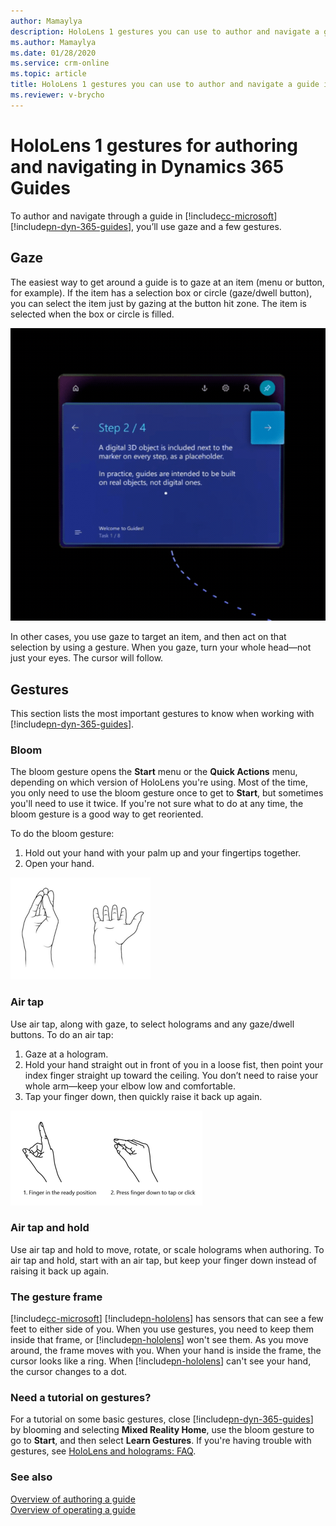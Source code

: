 ```yaml
---
author: Mamaylya
description: HoloLens 1 gestures you can use to author and navigate a guide in Dynamics 365 Guides, including gaze, bloom, and air tap.
ms.author: Mamaylya
ms.date: 01/28/2020
ms.service: crm-online
ms.topic: article
title: HoloLens 1 gestures you can use to author and navigate a guide in Dynamics 365 Guides 
ms.reviewer: v-brycho
---
```


# HoloLens 1 gestures for authoring and navigating in Dynamics 365 Guides 

To author and navigate through a guide in [!include[cc-microsoft](../includes/cc-microsoft.md)] [!include[pn-dyn-365-guides](../includes/pn-dyn-365-guides.md)], you’ll use gaze and a few gestures.

## Gaze
The easiest way to get around a guide is to gaze at an item (menu or button, for example). If the item has a selection box or circle (gaze/dwell button), you can select the item just by gazing at the button hit zone. The item is selected when the box or circle is filled. 

![Gaze gesture](media/gaze_fill_2.gif "Gaze gesture")
 
In other cases, you use gaze to target an item, and then act on that selection by using a gesture. When you gaze, turn your whole head—not just your eyes. The cursor will follow. 

## Gestures
This section lists the most important gestures to know when working with [!include[pn-dyn-365-guides](../includes/pn-dyn-365-guides.md)].

### Bloom 
The bloom gesture opens the **Start** menu or the **Quick Actions** menu, depending on which version of HoloLens you're using. Most of the time, you only need to use the bloom gesture once to get to **Start**, but sometimes you'll need to use it twice. If you're not sure what to do at any time, the bloom gesture is a good way to get reoriented. 

To do the bloom gesture: 
1.	Hold out your hand with your palm up and your fingertips together. 
2.	Open your hand.

![Bloom gesture](media/bloom-gesture.PNG "Bloom gesture")
 
### Air tap
Use air tap, along with gaze, to select holograms and any gaze/dwell buttons. To do an air tap:
1.	Gaze at a hologram.
2.	Hold your hand straight out in front of you in a loose fist, then point your index finger straight up toward the ceiling. You don’t need to raise your whole arm—keep your elbow low and comfortable.
3.	Tap your finger down, then quickly raise it back up again.

![Air tap gesture](media/air-tap-gesture.PNG "Authoring overview")
 
### Air tap and hold
Use air tap and hold to move, rotate, or scale holograms when authoring. To air tap and hold, start with an air tap, but keep your finger down instead of raising it back up again. 

### The gesture frame
[!include[cc-microsoft](../includes/cc-microsoft.md)] [!include[pn-hololens](../includes/pn-hololens.md)] has sensors that can see a few feet to either side of you. When you use gestures, you need to keep them inside that frame, or [!include[pn-hololens](../includes/pn-hololens.md)] won't see them. As you move around, the frame moves with you. When your hand is inside the frame, the cursor looks like a ring. When [!include[pn-hololens](../includes/pn-hololens.md)] can't see your hand, the cursor changes to a dot.

### Need a tutorial on gestures?
For a tutorial on some basic gestures, close [!include[pn-dyn-365-guides](../includes/pn-dyn-365-guides.md)] by blooming and selecting **Mixed Reality Home**, use the bloom gesture to go to **Start**, and then select **Learn Gestures**. If you're having trouble with gestures, see [HoloLens and holograms: FAQ](https://support.microsoft.com/help/13456/hololens-and-holograms-faq).

### See also

[Overview of authoring a guide](authoring-overview.md)<br>
[Overview of operating a guide](operator-overview.md)

